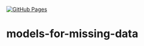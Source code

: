 [![GitHub Pages](https://github.com/lzachmann/models-for-missing-data/actions/workflows/gh-pages.yml/badge.svg)](https://github.com/lzachmann/models-for-missing-data/actions/workflows/gh-pages.yml)

# models-for-missing-data
